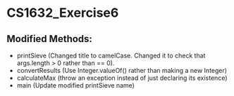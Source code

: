 # CS1632_Exercise6
## Modified Methods:
* printSieve (Changed title to camelCase. Changed it to check that args.length > 0 rather than == 0).
* convertResults (Use Integer.valueOf() rather than making a new Integer)
* calculateMax (throw an exception instead of just declaring its existence)
* main (Update modified printSieve name)
